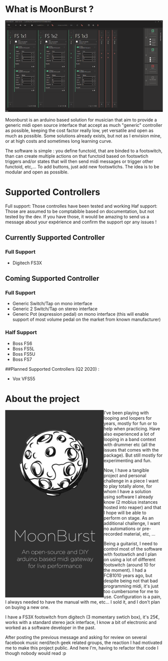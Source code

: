 # What is MoonBurst ?

![screenshot](https://github.com/Manu404/moonburst/blob/master/scrns/screen.png)

Moonburst is an arduino based solution for musician that aim to provide a generic midi open source interface that accept as much "generic" controller as possible, keeping the cost factor really low, yet versatile and open as much as possible. Some solutions already exists, but not as I envision mine, or at high costs and sometimes long learning curve.

The software is simple : you define functoid, that are binded to a footswitch, than can create multiple actions on that functoid based on footswtich triggers and/or states that will then send midi messages or trigger other functoid, etc,... To add buttons, just add new footswtichs. The idea is to be modular and open as possible.

# Supported Controllers
Full support: Those controlles have been tested and working
Haf support: Those are assumed to be comptabible based on documentation, but not tested by the dev.
If you have those, it would be amazing to send us a message about your expérience and confirm the support opr any issues !

## Currently Supported Controller
### Full Support
 - Digitech FS3X
 
## Coming Supported Controller
### Full Support
 - Generic Switch/Tap on mono interface
 - Generic 2 Switch/Tap on stereo interface
 - Generic Pot (expression pedal) on mono interface (this will enable support of most volume pedal on the market from known manufacturer)
### Half Support  
 - Boss FS6
 - Boss FS5L
 - Boss FS5U
 - Boss FS7

##Planned Supported Controllers (Q2 2020) : 
 - Vox VFS55
 
# About the project

<img align="left" src="https://github.com/Manu404/moonburst/blob/master/scrns/header_half.jpg">

I've been playing with looping and loopers for years, mostly for fun or to help when practicing. Have also experienced a lot of looping in a band context with drummer etc (all the issues that comes with the package). But still mostly for experimenting and fun.

Now, I have a tangible project and personal challenge in a piece I want to play totally alone, for whom I have a solution using software I already know (2 mobius instances hosted into reaper) and that I hope will be able to perform on stage. As an additional challenge, I want no automations or pre-recorded material, etc, ...

Being a guitarist, I need to control most of the software with footswtich and I plan on using a lot of different footswitch (around 10 for the moment). I had a FCB1010 years ago, but despite being not that bad programming midi, it's just too cumbersome for me to use. Configuration is a pain, I always needed to have the manual with me, etc... I sold it, and I don't plan on buying a new one.

I have a FS3X footswitch from digitech (3 momentary swtich box), it's 25€, works with a standard stereo jack interface, I know a bit of electronic and worked as a software developer in the past.

After posting the previous message and asking for review on several facebook music nerd/tech geek related groups, the reaction I had motivated me to make this project public. And here I'm, having to refactor that code I though nobody would read :p
